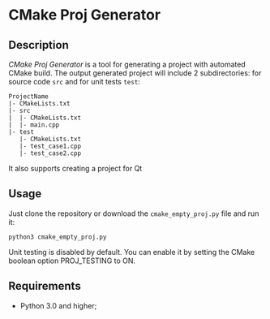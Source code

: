 # CMake Proj Generator

## Description

*CMake Proj Generator* is a tool for generating a project with automated CMake build.
The output generated project will include 2 subdirectories: for source code ```src``` and for unit tests ```test```:

```
ProjectName
|- CMakeLists.txt
|- src
|  |- CMakeLists.txt
|  |- main.cpp
|- test
   |- CMakeLists.txt
   |- test_case1.cpp
   |- test_case2.cpp
```

It also supports creating a project for Qt

## Usage

Just clone the repository or download the ```cmake_empty_proj.py``` file and run it:
```
python3 cmake_empty_proj.py
```
Unit testing is disabled by default. You can enable it by setting the CMake boolean option PROJ_TESTING to ON.

## Requirements

- Python 3.0 and higher;

